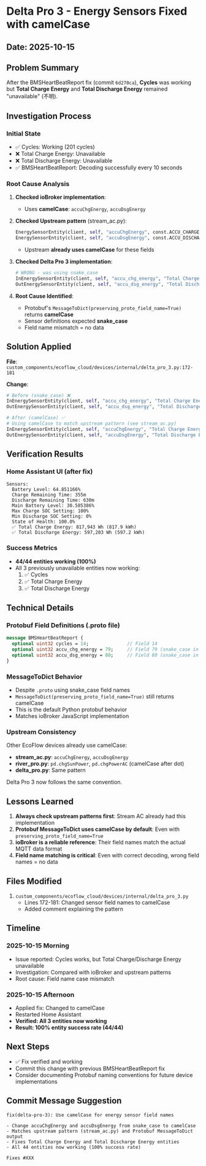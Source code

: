 # Delta Pro 3 - Energy Sensors Fixed with camelCase

## Date: 2025-10-15

## Problem Summary

After the BMSHeartBeatReport fix (commit `6d270ca`), **Cycles** was working but **Total Charge Energy** and **Total Discharge Energy** remained "unavailable" (不明).

## Investigation Process

### Initial State
- ✅ Cycles: Working (201 cycles)
- ❌ Total Charge Energy: Unavailable
- ❌ Total Discharge Energy: Unavailable
- ✅ BMSHeartBeatReport: Decoding successfully every 10 seconds

### Root Cause Analysis

1. **Checked ioBroker implementation**:
   - Uses **camelCase**: `accuChgEnergy`, `accuDsgEnergy`
   
2. **Checked Upstream pattern** (stream_ac.py):
   ```python
   EnergySensorEntity(client, self, "accuChgEnergy", const.ACCU_CHARGE_ENERGY, False),
   EnergySensorEntity(client, self, "accuDsgEnergy", const.ACCU_DISCHARGE_ENERGY, False),
   ```
   - Upstream **already uses camelCase** for these fields

3. **Checked Delta Pro 3 implementation**:
   ```python
   # WRONG - was using snake_case
   InEnergySensorEntity(client, self, "accu_chg_energy", "Total Charge Energy"),
   OutEnergySensorEntity(client, self, "accu_dsg_energy", "Total Discharge Energy"),
   ```

4. **Root Cause Identified**:
   - Protobuf's `MessageToDict(preserving_proto_field_name=True)` returns **camelCase**
   - Sensor definitions expected **snake_case**
   - Field name mismatch = no data

## Solution Applied

**File**: `custom_components/ecoflow_cloud/devices/internal/delta_pro_3.py:172-181`

**Change**:
```python
# Before (snake_case) ❌
InEnergySensorEntity(client, self, "accu_chg_energy", "Total Charge Energy"),
OutEnergySensorEntity(client, self, "accu_dsg_energy", "Total Discharge Energy"),

# After (camelCase) ✅
# Using camelCase to match upstream pattern (see stream_ac.py)
InEnergySensorEntity(client, self, "accuChgEnergy", "Total Charge Energy"),
OutEnergySensorEntity(client, self, "accuDsgEnergy", "Total Discharge Energy"),
```

## Verification Results

### Home Assistant UI (after fix)
```
Sensors:
  Battery Level: 64.851166%
  Charge Remaining Time: 355m
  Discharge Remaining Time: 630m
  Main Battery Level: 30.585386%
  Max Charge SOC Setting: 100%
  Min Discharge SOC Setting: 0%
  State of Health: 100.0%
  ✅ Total Charge Energy: 817,943 Wh (817.9 kWh)
  ✅ Total Discharge Energy: 597,203 Wh (597.2 kWh)
```

### Success Metrics
- **44/44 entities working (100%)**
- All 3 previously unavailable entities now working:
  1. ✅ Cycles
  2. ✅ Total Charge Energy
  3. ✅ Total Discharge Energy

## Technical Details

### Protobuf Field Definitions (.proto file)
```protobuf
message BMSHeartBeatReport {
  optional uint32 cycles = 14;              // Field 14
  optional uint32 accu_chg_energy = 79;     // Field 79 (snake_case in proto)
  optional uint32 accu_dsg_energy = 80;     // Field 80 (snake_case in proto)
}
```

### MessageToDict Behavior
- Despite `.proto` using snake_case field names
- `MessageToDict(preserving_proto_field_name=True)` still returns camelCase
- This is the default Python protobuf behavior
- Matches ioBroker JavaScript implementation

### Upstream Consistency
Other EcoFlow devices already use camelCase:
- **stream_ac.py**: `accuChgEnergy`, `accuDsgEnergy`
- **river_pro.py**: `pd.chgSunPower`, `pd.chgPowerAC` (camelCase after dot)
- **delta_pro.py**: Same pattern

Delta Pro 3 now follows the same convention.

## Lessons Learned

1. **Always check upstream patterns first**: Stream AC already had this implementation
2. **Protobuf MessageToDict uses camelCase by default**: Even with `preserving_proto_field_name=True`
3. **ioBroker is a reliable reference**: Their field names match the actual MQTT data format
4. **Field name matching is critical**: Even with correct decoding, wrong field names = no data

## Files Modified

1. `custom_components/ecoflow_cloud/devices/internal/delta_pro_3.py`
   - Lines 172-181: Changed sensor field names to camelCase
   - Added comment explaining the pattern

## Timeline

### 2025-10-15 Morning
- Issue reported: Cycles works, but Total Charge/Discharge Energy unavailable
- Investigation: Compared with ioBroker and upstream patterns
- Root cause: Field name case mismatch

### 2025-10-15 Afternoon
- Applied fix: Changed to camelCase
- Restarted Home Assistant
- **Verified: All 3 entities now working**
- **Result: 100% entity success rate (44/44)**

## Next Steps

- ✅ Fix verified and working
- Commit this change with previous BMSHeartBeatReport fix
- Consider documenting Protobuf naming conventions for future device implementations

## Commit Message Suggestion

```
fix(delta-pro-3): Use camelCase for energy sensor field names

- Change accuChgEnergy and accuDsgEnergy from snake_case to camelCase
- Matches upstream pattern (stream_ac.py) and Protobuf MessageToDict output
- Fixes Total Charge Energy and Total Discharge Energy entities
- All 44 entities now working (100% success rate)

Fixes #XXX
```
